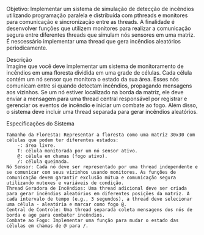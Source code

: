 Objetivo: Implementar um sistema de simulação de detecção de incêndios utilizando programação paralela e distribuída com pthreads e monitores para comunicação e sincronização entre as threads. A finalidade é desenvolver funções que utilizem monitores para realizar a comunicação segura entre diferentes threads que simulam nós sensores em uma matriz. É nescessário implementar uma thread que gera incêndios aleatórios periodicamente.

Descrição  
Imagine que você deve implementar um sistema de monitoramento de incêndios em uma floresta dividida em uma grade de células. Cada célula contém um nó sensor que monitora o estado da sua área. Esses nós comunicam entre si quando detectam incêndios, propagando mensagens aos vizinhos. Se um nó estiver localizado na borda da matriz, ele deve enviar a mensagem para uma thread central responsável por registrar e gerenciar os eventos de incêndio e iniciar um combate ao fogo. Além disso, o sistema deve incluir uma thread separada para gerar incêndios aleatórios.


Especificações do Sistema

    Tamanho da Floresta: Representar a floresta como uma matriz 30x30 com células que podem ter diferentes estados:
        -: área livre.
        T: célula monitorada por um nó sensor ativo.
        @: célula em chamas (fogo ativo).
        /: célula queimada.
    Nó Sensor: Cada nó deve ser representado por uma thread independente e se comunicar com seus vizinhos usando monitores. As funções de comunicação devem garantir exclusão mútua e comunicação segura utilizando mutexes e variáveis de condição.
    Thread Geradora de Incêndios: Uma thread adicional deve ser criada para gerar incêndios aleatórios em diferentes posições da matriz. A cada intervalo de tempo (e.g., 3 segundos), a thread deve selecionar uma célula - aleatória e marcar como fogo @.
    Central de Controle: Uma thread separada coleta mensagens dos nós de borda e age para combater incêndios.
    Combate ao Fogo: Implementar uma função para mudar o estado das células em chamas de @ para /.

